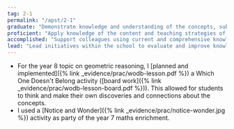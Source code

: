 ```yaml
---
tag: 2-1
permalink: "/apst/2-1"
graduate: "Demonstrate knowledge and understanding of the concepts, substance and structure of the content and teaching strategies of the teaching area."
proficient: "Apply knowledge of the content and teaching strategies of the teaching area to develop engaging teaching activities."
accomplished: "Support colleagues using current and comprehensive knowledge of content and teaching strategies to develop and implement engaging learning and teaching programs."
lead: "Lead initiatives within the school to evaluate and improve knowledge of content and teaching strategies and demonstrate exemplary teaching of subjects using effective, research based learning and teaching programs."
---
```

* For the year 8 topic on geometric reasoning, I [planned and implemented]({% link _evidence/prac/wodb-lesson.pdf %}) a Which One Doesn't Belong activity ([board work]({% link _evidence/prac/wodb-lesson-board.pdf %})). This allowed for students to think and make their own discoveries and connections about the concepts.
* I used a [Notice and Wonder]({% link _evidence/prac/notice-wonder.jpg %}) activity as party of the year 7 maths enrichment. 